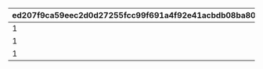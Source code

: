 |ed207f9ca59eec2d0d27255fcc99f691a4f92e41acbdb08ba8006fa93a150da2|d2c93620919549ae9a3932fa386a79cae9009c6ca438dddd0c5dc570d4cb9a79|e4f541abcf3c1181137066837d2f93c8a9d4c0a28205a8ff3766d51d5b4ddbec|1a34210f3c1f73e241c31e3b6730adbc49667d1dca2b0209f9b3b8d36cb242ee|3f19de88bb406fbb465c43c4846a9a3104194a7fd5c0a43b29ca0eb74929ffc3|f50942ac44ab49ba3ed5f9e89f08f0d84117190b8ab99feac753c617c05fe7c8|a1d7ec9f3975910209f56e798bf1f2724e98ece9648ed4253333f914fb8d1e14|973d3a862a741c35143f8b0560be7d9e6d39c5f1d33262e092f9e1d04e258708|c8a120ca4b36163058dc8ed97a85c562054fe4c36337bd66ed2811714b6791b8|f5ed741c387c2a3c37aab8ab0395dddaf5bda6e9cf488c72746479f4c8a37960|
| --- | --- | --- | --- | --- | --- | --- | --- | --- | --- |
|1|240|2023/08/15 15:00:00|27008|1|27011|240|27011|114|2024/02/25 14:59:59|
|1|240|2024/02/25 15:00:00|27013|2|27011|240|27011|114|2025/02/25 23:59:59|
|1|240|2025/02/26 00:00:00|27019|3|27011|240|27011|114|2026/02/25 23:59:59|